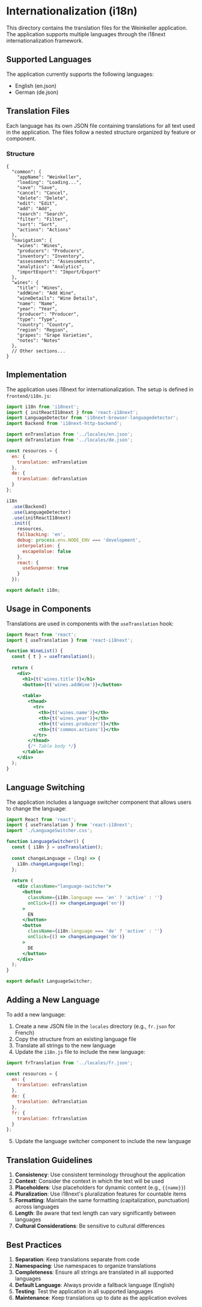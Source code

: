 # Internationalization (i18n)

This directory contains the translation files for the Weinkeller application. The application supports multiple languages through the i18next internationalization framework.

## Supported Languages

The application currently supports the following languages:

- English (en.json)
- German (de.json)

## Translation Files

Each language has its own JSON file containing translations for all text used in the application. The files follow a nested structure organized by feature or component.

### Structure

```
{
  "common": {
    "appName": "Weinkeller",
    "loading": "Loading...",
    "save": "Save",
    "cancel": "Cancel",
    "delete": "Delete",
    "edit": "Edit",
    "add": "Add",
    "search": "Search",
    "filter": "Filter",
    "sort": "Sort",
    "actions": "Actions"
  },
  "navigation": {
    "wines": "Wines",
    "producers": "Producers",
    "inventory": "Inventory",
    "assessments": "Assessments",
    "analytics": "Analytics",
    "importExport": "Import/Export"
  },
  "wines": {
    "title": "Wines",
    "addWine": "Add Wine",
    "wineDetails": "Wine Details",
    "name": "Name",
    "year": "Year",
    "producer": "Producer",
    "type": "Type",
    "country": "Country",
    "region": "Region",
    "grapes": "Grape Varieties",
    "notes": "Notes"
  },
  // Other sections...
}
```

## Implementation

The application uses i18next for internationalization. The setup is defined in `frontend/i18n.js`:

```javascript
import i18n from 'i18next';
import { initReactI18next } from 'react-i18next';
import LanguageDetector from 'i18next-browser-languagedetector';
import Backend from 'i18next-http-backend';

import enTranslation from '../locales/en.json';
import deTranslation from '../locales/de.json';

const resources = {
  en: {
    translation: enTranslation
  },
  de: {
    translation: deTranslation
  }
};

i18n
  .use(Backend)
  .use(LanguageDetector)
  .use(initReactI18next)
  .init({
    resources,
    fallbackLng: 'en',
    debug: process.env.NODE_ENV === 'development',
    interpolation: {
      escapeValue: false
    },
    react: {
      useSuspense: true
    }
  });

export default i18n;
```

## Usage in Components

Translations are used in components with the `useTranslation` hook:

```jsx
import React from 'react';
import { useTranslation } from 'react-i18next';

function WineList() {
  const { t } = useTranslation();
  
  return (
    <div>
      <h1>{t('wines.title')}</h1>
      <button>{t('wines.addWine')}</button>
      
      <table>
        <thead>
          <tr>
            <th>{t('wines.name')}</th>
            <th>{t('wines.year')}</th>
            <th>{t('wines.producer')}</th>
            <th>{t('common.actions')}</th>
          </tr>
        </thead>
        {/* Table body */}
      </table>
    </div>
  );
}
```

## Language Switching

The application includes a language switcher component that allows users to change the language:

```jsx
import React from 'react';
import { useTranslation } from 'react-i18next';
import './LanguageSwitcher.css';

function LanguageSwitcher() {
  const { i18n } = useTranslation();
  
  const changeLanguage = (lng) => {
    i18n.changeLanguage(lng);
  };
  
  return (
    <div className="language-switcher">
      <button 
        className={i18n.language === 'en' ? 'active' : ''} 
        onClick={() => changeLanguage('en')}
      >
        EN
      </button>
      <button 
        className={i18n.language === 'de' ? 'active' : ''} 
        onClick={() => changeLanguage('de')}
      >
        DE
      </button>
    </div>
  );
}

export default LanguageSwitcher;
```

## Adding a New Language

To add a new language:

1. Create a new JSON file in the `locales` directory (e.g., `fr.json` for French)
2. Copy the structure from an existing language file
3. Translate all strings to the new language
4. Update the `i18n.js` file to include the new language:

```javascript
import frTranslation from '../locales/fr.json';

const resources = {
  en: {
    translation: enTranslation
  },
  de: {
    translation: deTranslation
  },
  fr: {
    translation: frTranslation
  }
};
```

5. Update the language switcher component to include the new language

## Translation Guidelines

1. **Consistency**: Use consistent terminology throughout the application
2. **Context**: Consider the context in which the text will be used
3. **Placeholders**: Use placeholders for dynamic content (e.g., `{{name}}`)
4. **Pluralization**: Use i18next's pluralization features for countable items
5. **Formatting**: Maintain the same formatting (capitalization, punctuation) across languages
6. **Length**: Be aware that text length can vary significantly between languages
7. **Cultural Considerations**: Be sensitive to cultural differences

## Best Practices

1. **Separation**: Keep translations separate from code
2. **Namespacing**: Use namespaces to organize translations
3. **Completeness**: Ensure all strings are translated in all supported languages
4. **Default Language**: Always provide a fallback language (English)
5. **Testing**: Test the application in all supported languages
6. **Maintenance**: Keep translations up to date as the application evolves
